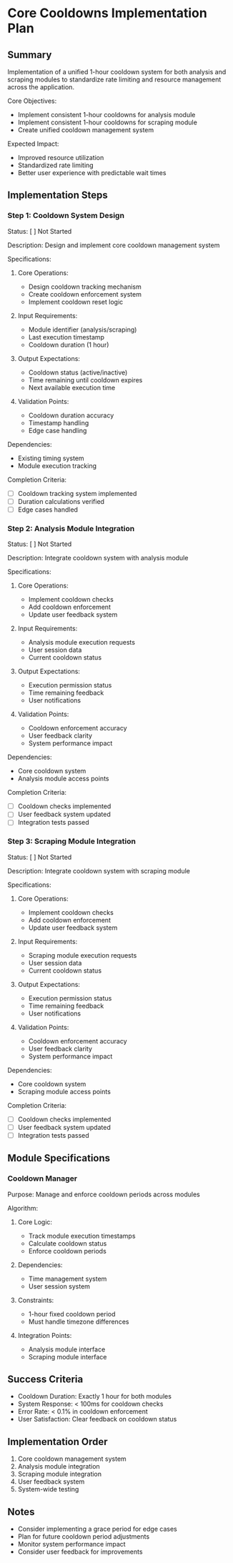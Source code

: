 # Core Cooldowns Implementation Plan

## Summary
Implementation of a unified 1-hour cooldown system for both analysis and scraping modules to standardize rate limiting and resource management across the application.

Core Objectives:
- Implement consistent 1-hour cooldowns for analysis module
- Implement consistent 1-hour cooldowns for scraping module
- Create unified cooldown management system

Expected Impact:
- Improved resource utilization
- Standardized rate limiting
- Better user experience with predictable wait times

## Implementation Steps

### Step 1: Cooldown System Design
Status: [ ] Not Started

Description:
Design and implement core cooldown management system

Specifications:
1. Core Operations:
   - Design cooldown tracking mechanism
   - Create cooldown enforcement system
   - Implement cooldown reset logic

2. Input Requirements:
   - Module identifier (analysis/scraping)
   - Last execution timestamp
   - Cooldown duration (1 hour)

3. Output Expectations:
   - Cooldown status (active/inactive)
   - Time remaining until cooldown expires
   - Next available execution time

4. Validation Points:
   - Cooldown duration accuracy
   - Timestamp handling
   - Edge case handling

Dependencies:
- Existing timing system
- Module execution tracking

Completion Criteria:
- [ ] Cooldown tracking system implemented
- [ ] Duration calculations verified
- [ ] Edge cases handled

### Step 2: Analysis Module Integration
Status: [ ] Not Started

Description:
Integrate cooldown system with analysis module

Specifications:
1. Core Operations:
   - Implement cooldown checks
   - Add cooldown enforcement
   - Update user feedback system

2. Input Requirements:
   - Analysis module execution requests
   - User session data
   - Current cooldown status

3. Output Expectations:
   - Execution permission status
   - Time remaining feedback
   - User notifications

4. Validation Points:
   - Cooldown enforcement accuracy
   - User feedback clarity
   - System performance impact

Dependencies:
- Core cooldown system
- Analysis module access points

Completion Criteria:
- [ ] Cooldown checks implemented
- [ ] User feedback system updated
- [ ] Integration tests passed

### Step 3: Scraping Module Integration
Status: [ ] Not Started

Description:
Integrate cooldown system with scraping module

Specifications:
1. Core Operations:
   - Implement cooldown checks
   - Add cooldown enforcement
   - Update user feedback system

2. Input Requirements:
   - Scraping module execution requests
   - User session data
   - Current cooldown status

3. Output Expectations:
   - Execution permission status
   - Time remaining feedback
   - User notifications

4. Validation Points:
   - Cooldown enforcement accuracy
   - User feedback clarity
   - System performance impact

Dependencies:
- Core cooldown system
- Scraping module access points

Completion Criteria:
- [ ] Cooldown checks implemented
- [ ] User feedback system updated
- [ ] Integration tests passed

## Module Specifications

### Cooldown Manager
Purpose: Manage and enforce cooldown periods across modules

Algorithm:
1. Core Logic:
   - Track module execution timestamps
   - Calculate cooldown status
   - Enforce cooldown periods
   
2. Dependencies:
   - Time management system
   - User session system
   
3. Constraints:
   - 1-hour fixed cooldown period
   - Must handle timezone differences
   
4. Integration Points:
   - Analysis module interface
   - Scraping module interface

## Success Criteria
- Cooldown Duration: Exactly 1 hour for both modules
- System Response: < 100ms for cooldown checks
- Error Rate: < 0.1% in cooldown enforcement
- User Satisfaction: Clear feedback on cooldown status

## Implementation Order
1. Core cooldown management system
2. Analysis module integration
3. Scraping module integration
4. User feedback system
5. System-wide testing

## Notes
- Consider implementing a grace period for edge cases
- Plan for future cooldown period adjustments
- Monitor system performance impact
- Consider user feedback for improvements
